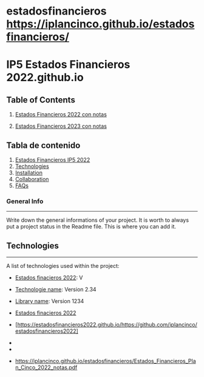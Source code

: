 # estadosfinancieros     https://iplancinco.github.io/estadosfinancieros/

# IP5 Estados Financieros 2022.github.io
## Table of Contents


1. [Estados Financieros 2022 con notas](#estadosf2022)




2. [Estados Financieros 2023 con notas](#estadosf2023)

## Tabla de contenido
1. [Estados Financieros IP5 2022](https://iplancinco.github.io/estadosfinancieros/Estados_Financieros_Plan_Cinco_2022_notas.pdf)
2. [Technologies](#technologies)
3. [Installation](#installation)
4. [Collaboration](#collaboration)
5. [FAQs](#faqs)

   
### General Info
***
Write down the general informations of your project. It is worth to always put a project status in the Readme file. This is where you can add it. 






## Technologies
***
A list of technologies used within the project:
* [Estados finacieros 2022](https://drive.google.com/file/d/1_wQwhYr8Z3ftYPxO0yGcapUs-8eZwVyd/view?usp=sharing): V
* [Technologie name](https://example.com): Version 2.34
* [Library name](https://example.com): Version 1234

* [Estados finacieros 2022](https://estadosfinancieros2022.github.io/blob/main/Estados_Financieros_Plan_Cinco_2022_notas.pdf)

* [https://estadosfinancieros2022.github.io/https://github.com/iplancinco/estadosfinancieros2022]
*


* 
* https://iplancinco.github.io/estadosfinancieros/Estados_Financieros_Plan_Cinco_2022_notas.pdf

  
